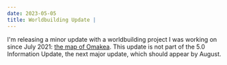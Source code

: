```yaml
---
date: 2023-05-05
title: Worldbuilding Update |
---
```


I'm releasing a minor update with a worldbuilding project I was working on since July 2021: [the map of Omakea](other/livuluria). This update is not part of the 5.0 Information Update, the next major update, which should appear by August.

<br />

<MdImage img="Omakea.png" height="400"></MdImage>